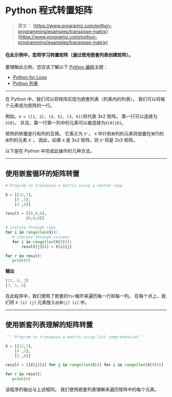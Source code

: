 # Python 程式转置矩阵

> 原文： [https://www.programiz.com/python-programming/examples/transpose-matrix](https://www.programiz.com/python-programming/examples/transpose-matrix)

#### 在此示例中，您将学习转置矩阵（通过使用嵌套列表创建矩阵）。

要理解此示例，您应该了解以下 [Python 编程](/python-programming "Python tutorial")主题：

*   [Python for Loop](/python-programming/for-loop)
*   [Python 列表](/python-programming/list)

* * *

在 Python 中，我们可以将矩阵实现为嵌套列表（列表内的列表）。 我们可以将每个元素视为矩阵的一行。

例如，`X = [[1, 2], [4, 5], [3, 6]]`将代表 3x2 矩阵。 第一行可以选择为`X[0]`。 并且，第一行第一列中的元素可以被选择为`X[0][0]`。

矩阵的转置是行和列的互换。 它表示为 `X'`。 `X` 中行和`第`列的元素将放置在`第`行的`第`列的元素 `X'`。 因此，如果 `X` 是 3x2 矩阵，则 `X'`将是 2x3 矩阵。

以下是在 Python 中完成此操作的几种方法。

* * *

## 使用嵌套循环的矩阵转置

```py
# Program to transpose a matrix using a nested loop

X = [[12,7],
    [4 ,5],
    [3 ,8]]

result = [[0,0,0],
         [0,0,0]]

# iterate through rows
for i in range(len(X)):
   # iterate through columns
   for j in range(len(X[0])):
       result[j][i] = X[i][j]

for r in result:
   print(r) 
```

**输出**

```py
[12, 4, 3]
[7, 5, 8] 
```

在此程序中，我们使用了嵌套的`for`循环来遍历每一行和每一列。 在每个点上，我们将 `X [i] [j]` 元素放入`结果[j] [i]` 中。

* * *

## 使用嵌套列表理解的矩阵转置

```py
''' Program to transpose a matrix using list comprehension'''

X = [[12,7],
    [4 ,5],
    [3 ,8]]

result = [[X[j][i] for j in range(len(X))] for i in range(len(X[0]))]

for r in result:
   print(r)
```

该程序的输出与上述相同。 我们使用嵌套列表理解来遍历矩阵中的每个元素。